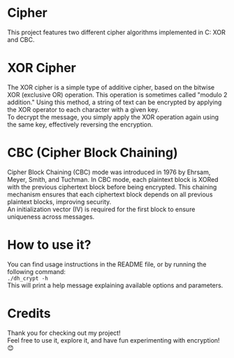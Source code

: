 # Cipher

This project features two different cipher algorithms implemented in C: XOR and CBC.

# XOR Cipher

The XOR cipher is a simple type of additive cipher, based on the bitwise XOR (exclusive OR) operation. This operation is sometimes called "modulo 2 addition." Using this method, a string of text can be encrypted by applying the XOR operator to each character with a given key.\
To decrypt the message, you simply apply the XOR operation again using the same key, effectively reversing the encryption.

# CBC (Cipher Block Chaining)

Cipher Block Chaining (CBC) mode was introduced in 1976 by Ehrsam, Meyer, Smith, and Tuchman. In CBC mode, each plaintext block is XORed with the previous ciphertext block before being encrypted. This chaining mechanism ensures that each ciphertext block depends on all previous plaintext blocks, improving security.\
An initialization vector (IV) is required for the first block to ensure uniqueness across messages.

# How to use it?

You can find usage instructions in the README file, or by running the following command:\
`./dh_crypt -h`\
This will print a help message explaining available options and parameters.

# Credits

Thank you for checking out my project!\
Feel free to use it, explore it, and have fun experimenting with encryption! 😊
